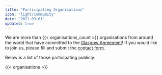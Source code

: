 ```yaml
---
title: "Participating Organisations"
icon: "light/community"
date: "2021-09-01"
updated: true
---
```


We are more than {{< organisations_count >}} organisations from around the world that have committed to the [Glasgow Agreement](../agreement)! If you would like to join us, please fill and submit the [contact form](../contact).  

Below is a list of those participating publicly:  

{{< organisations >}}
